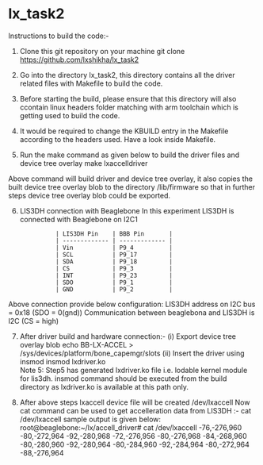 # lx_task2

Instructions to build the code:-

1. Clone this git repository on your machine
git clone https://github.com/lxshikha/lx_task2

2. Go into the directory lx_task2, this directory contains all the driver related files with Makefile to build the code.

3. Before starting the build, please ensure that this directory will also ccontain linux headers folder matching with arm toolchain which is getting used to build the code. 

4. It would be required to change the KBUILD entry in the Makefile according to the headers used. Have a look inside Makefile.

5. Run the make command as given below to build the driver files and device tree overlay
    make lxaccelldriver

Above command will build driver and device tree overlay, it also copies the built device tree overlay blob to the directory /lib/firmware so that in further steps device tree overlay blob could be exported.

6. LIS3DH connection with Beaglebone
In this experiment LIS3DH is connected with Beaglebone on I2C1 

                 | LIS3DH Pin    | BBB Pin       |
                 | ------------- | ------------- |
                 | Vin           | P9_4          |
                 | SCL           | P9_17         |
                 | SDA           | P9_18         |
                 | CS            | P9_3          |
                 | INT           | P9_23         |
                 | SDO           | P9_1          |
                 | GND           | P9_2          | 
Above connection provide below configuration:
                     LIS3DH address on I2C bus = 0x18 (SDO = 0(gnd))
                     Communication between beaglebona and LIS3DH is I2C (CS = high)
                     
  7. After driver build and hardware connection:-
    (i) Export device tree overlay blob
     echo BB-LX-ACCEL > /sys/devices/platform/bone_capemgr/slots
    (ii) Insert the driver using insmod
     insmod lxdriver.ko   
  Note 5: Step5 has generated lxdriver.ko file i.e. lodable kernel module for lis3dh. insmod command should be executed from the build directory as  lxdriver.ko is available at this path only.
  
  8. After above steps lxaccell device file will be created /dev/lxaccell
  Now cat command can be used to get accelleration data from LIS3DH :- cat /dev/lxaccell
  sample output is given below: 
 root@beaglebone:~/lx/accell_driver# cat /dev/lxaccell
-76,-276,960
-80,-272,964
-92,-280,968
-72,-276,956
-80,-276,968
-84,-268,960
-80,-280,960
-92,-280,964
-80,-284,960
-92,-284,964
-80,-272,964
-88,-276,964

  
  
  
